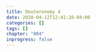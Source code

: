 ```yaml
---
title: Deuteronomy 4
date: 2020-04-12T12:41:28-04:00
categories: []
tags: []
chapter: "004"
inprogress: false
---
```


